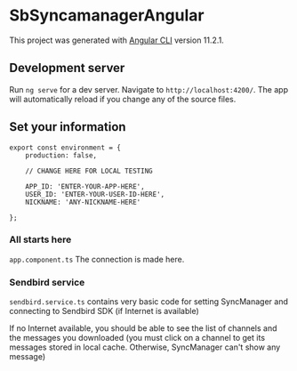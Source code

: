 # SbSyncamanagerAngular

This project was generated with [Angular CLI](https://github.com/angular/angular-cli) version 11.2.1.

## Development server

Run `ng serve` for a dev server. Navigate to `http://localhost:4200/`. The app will automatically reload if you change any of the source files.

## Set your information

```
export const environment = {
    production: false,

    // CHANGE HERE FOR LOCAL TESTING

    APP_ID: 'ENTER-YOUR-APP-HERE',
    USER_ID: 'ENTER-YOUR-USER-ID-HERE',
    NICKNAME: 'ANY-NICKNAME-HERE'

};
```

### All starts here

```app.component.ts``` The connection is made here.

### Sendbird service

```sendbird.service.ts``` contains very basic code for setting SyncManager and connecting to Sendbird SDK (if Internet is available)

If no Internet available, you should be able to see the list of channels and the messages you downloaded (you must click on a channel to get its messages stored in local cache. Otherwise, SyncManager can't show any message)



